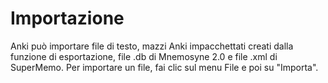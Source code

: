 # Importazione

Anki può importare file di testo, mazzi Anki impacchettati creati dalla funzione di esportazione,
file .db di Mnemosyne 2.0 e file .xml di SuperMemo. Per importare un file,
fai clic sul menu File e poi su "Importa".
